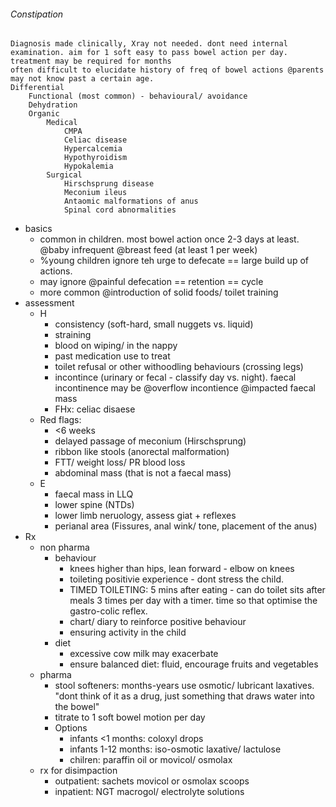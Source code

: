 ###### Constipation
    Diagnosis made clinically, Xray not needed. dont need internal examination. aim for 1 soft easy to pass bowel action per day. treatment may be required for months
    often difficult to elucidate history of freq of bowel actions @parents may not know past a certain age.
    Differential
        Functional (most common) - behavioural/ avoidance
        Dehydration
        Organic
            Medical 
                CMPA
                Celiac disease
                Hypercalcemia
                Hypothyroidism 
                Hypokalemia
            Surgical 
                Hirschsprung disease
                Meconium ileus
                Antaomic malformations of anus
                Spinal cord abnormalities

- basics
    + common in children. most bowel action once 2-3 days at least. @baby infrequent @breast feed (at least 1 per week)
    + %young children ignore teh urge to defecate == large build up of actions. 
    + may ignore @painful defecation == retention == cycle
    + more common @introduction of solid foods/ toilet training
- assessment
    + H
        * consistency (soft-hard, small nuggets vs. liquid)
        * straining
        * blood on wiping/ in the nappy
        * past medication use to treat
        * toilet refusal or other withoodling behaviours (crossing legs)
        * incontince (urinary or fecal - classify day vs. night). faecal incontinence may be @overflow incontience @impacted faecal mass
        * FHx: celiac disaese
    + Red flags:
        * <6 weeks
        * delayed passage of meconium (Hirschsprung)
        * ribbon like stools (anorectal malformation)
        * FTT/ weight loss/ PR blood loss
        * abdominal mass (that is not a faecal mass)
    + E
        * faecal mass in LLQ
        * lower spine (NTDs)
        * lower limb neruology, assess giat + reflexes
        * perianal area (Fissures, anal wink/ tone, placement of the anus)
- Rx
    + non pharma
        * behaviour
            - knees higher than hips, lean forward - elbow on knees
            - toileting positivie experience - dont stress the child. 
            - TIMED TOILETING: 5 mins after eating - can do toilet sits after meals 3 times per day with a timer. time so that optimise the gastro-colic reflex.
            - chart/ diary to reinforce positive behaviour
            - ensuring activity in the child
        * diet
            - excessive cow milk may exacerbate
            - ensure balanced diet: fluid, encourage fruits and vegetables
    + pharma
        * stool softeners: months-years use osmotic/ lubricant laxatives. "dont think of it as a drug, just something that draws water into the bowel"
        * titrate to 1 soft bowel motion per day
        * Options
            - infants <1 months: coloxyl drops
            - infants 1-12 months: iso-osmotic laxative/ lactulose
            - chilren: paraffin oil or movicol/ osmolax
    + rx for disimpaction
        * outpatient: sachets movicol or osmolax scoops
        * inpatient: NGT macrogol/ electrolyte solutions

